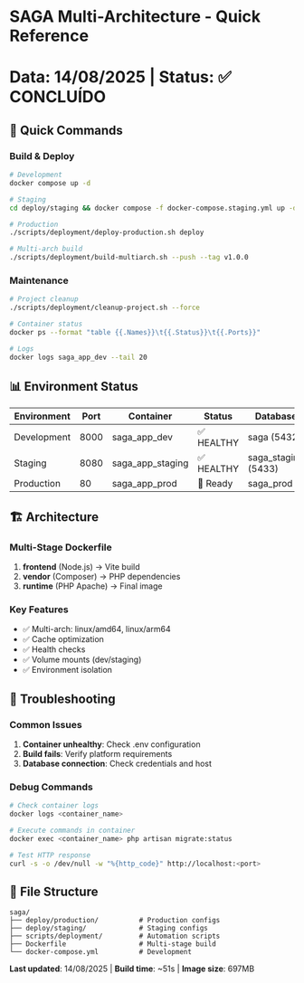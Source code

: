 # SAGA Multi-Architecture - Quick Reference
# Data: 14/08/2025 | Status: ✅ CONCLUÍDO

## 🚀 Quick Commands

### Build & Deploy
```bash
# Development
docker compose up -d

# Staging  
cd deploy/staging && docker compose -f docker-compose.staging.yml up -d

# Production
./scripts/deployment/deploy-production.sh deploy

# Multi-arch build
./scripts/deployment/build-multiarch.sh --push --tag v1.0.0
```

### Maintenance
```bash
# Project cleanup
./scripts/deployment/cleanup-project.sh --force

# Container status
docker ps --format "table {{.Names}}\t{{.Status}}\t{{.Ports}}"

# Logs
docker logs saga_app_dev --tail 20
```

## 📊 Environment Status

| Environment | Port | Container | Status | Database |
|-------------|------|-----------|--------|----------|
| Development | 8000 | saga_app_dev | ✅ HEALTHY | saga (5432) |
| Staging | 8080 | saga_app_staging | ✅ HEALTHY | saga_staging (5433) |
| Production | 80 | saga_app_prod | 🔄 Ready | saga_prod |

## 🏗️ Architecture

### Multi-Stage Dockerfile
1. **frontend** (Node.js) → Vite build
2. **vendor** (Composer) → PHP dependencies  
3. **runtime** (PHP Apache) → Final image

### Key Features
- ✅ Multi-arch: linux/amd64, linux/arm64
- ✅ Cache optimization
- ✅ Health checks
- ✅ Volume mounts (dev/staging)
- ✅ Environment isolation

## 🔧 Troubleshooting

### Common Issues
1. **Container unhealthy**: Check .env configuration
2. **Build fails**: Verify platform requirements
3. **Database connection**: Check credentials and host

### Debug Commands
```bash
# Check container logs
docker logs <container_name>

# Execute commands in container
docker exec <container_name> php artisan migrate:status

# Test HTTP response
curl -s -o /dev/null -w "%{http_code}" http://localhost:<port>
```

## 📁 File Structure
```
saga/
├── deploy/production/          # Production configs
├── deploy/staging/             # Staging configs  
├── scripts/deployment/         # Automation scripts
├── Dockerfile                  # Multi-stage build
└── docker-compose.yml          # Development
```

**Last updated**: 14/08/2025 | **Build time**: ~51s | **Image size**: 697MB
